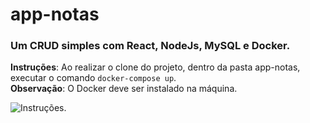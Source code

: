 # app-notas
### Um CRUD simples com React, NodeJs, MySQL e Docker.

**Instruções**: Ao realizar o clone do projeto, dentro da pasta app-notas, executar o comando `docker-compose up`.<br/>
**Observação**: O Docker deve ser instalado na máquina.

<img src ="instruction.gif" alt="Instruções."/>

